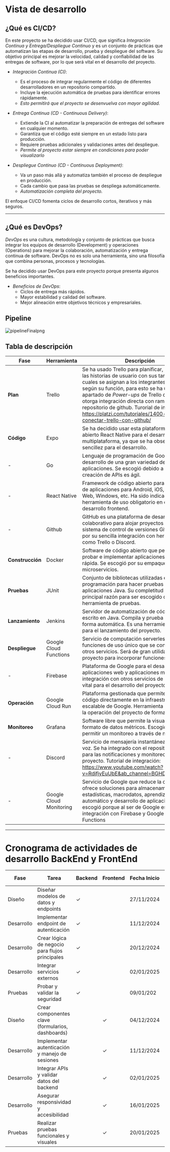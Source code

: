 # Vista de desarrollo

## ¿Qué es CI/CD?

En este proyecto se ha decidido usar CI/CD, que significa *Integración Continua y Entrega/Despliegue Continuo* y es un conjunto de prácticas que automatizan las etapas de desarrollo, prueba y despliegue del software. Su objetivo principal es mejorar la velocidad, calidad y confiabilidad de las entregas de software, por lo que será vital en el desarrollo del proyecto.

- *Integración Continua (CI)*: 
  - Es el proceso de integrar regularmente el código de diferentes desarrolladores en un repositorio compartido.
  - Incluye la ejecución automática de pruebas para identificar errores rápidamente.
  - *Esto permitirá que el proyecto se desenvuelva con mayor agilidad.*

- *Entrega Continua (CD - Continuous Delivery)*:
  - Extiende la CI al automatizar la preparación de entregas del software en cualquier momento.
  - Garantiza que el código esté siempre en un estado listo para producción.
  - Requiere pruebas adicionales y validaciones antes del despliegue.
  - *Permite al proyecto estar siempre en condiciones para poder visualizarlo*

- *Despliegue Continuo (CD - Continuous Deployment)*:
  - Va un paso más allá y automatiza también el proceso de despliegue en producción.
  - Cada cambio que pasa las pruebas se despliega automáticamente.
  - *Automatización completa del proyecto.*

El enfoque CI/CD fomenta ciclos de desarrollo cortos, iterativos y más seguros.

---

## ¿Qué es DevOps?

*DevOps* es una cultura, metodología y conjunto de prácticas que busca integrar los equipos de desarrollo (Development) y operaciones (Operations) para mejorar la colaboración, automatización y entrega continua de software. DevOps no es solo una herramienta, sino una filosofía que combina personas, procesos y tecnologías.

Se ha decidido usar DevOps para este proyecto porque presenta algunos beneficios importantes.

- *Beneficios de DevOps*:
  - Ciclos de entrega más rápidos.
  - Mayor estabilidad y calidad del software.
  - Mejor alineación entre objetivos técnicos y empresariales.

## Pipeline
![pipelineFinalpng](https://github.com/user-attachments/assets/609e0c67-0661-41c8-a48e-462f5c92682c)



## Tabla de descripción

| **Fase**        | **Herramienta**            | **Descripción**                                                                                                   |
|------------------|----------------------------|-------------------------------------------------------------------------------------------------------------------|
| **Plan**        | Trello                     | Se ha usado Trello para planificar, desarrollando las historias de usuario con sus tareas, las cuales se asignan a los integrantes del equipo según su función, para esto se ha usado el apartado de *Power-ups* de Trello que nos otorga integración directa con ramas de un repositorio de github. Turorial de integración: https://platzi.com/tutoriales/1400-trello/3181-conectar-trello-con-github/ |
| **Código**      | Expo                       | Se ha decidido usar esta plataforma de código abierto React Native para el desarrollo móvil multiplataforma, ya que se ha observado sencillez para el desarrollo.                              |
|         -       | Go                         | Lenguaje de programación de Google para el desarrollo de una gran variedad de aplicaciones. Se escogió debido a que la creación de APIs es ágil.                     |
|       -         |  React Native               | Framework de código abierto para el desarrollo de aplicaciones para Android, iOS, macOS, Web, Windows, etc. Ha sido indicado como herramienta de uso obligatorio en cuanto al desarrollo frontend.      |
|       -         |  Github               | GitHub es una plataforma de desarrollo colaborativo para alojar proyectos utilizando el sistema de control de versiones Git.  Se escogió por su sencilla integración con herramientas como Trello o Discord.   |
| **Construcción**| Docker                     | Software de código abierto que permite crear, probar e implementar aplicaciones de forma rápida. Se escogió por su empaquetamiento de microservicios.                |
| **Pruebas**     | JUnit                      | Conjunto de bibliotecas utilizadas en programación para hacer pruebas unitarias de aplicaciones Java. Su completitud ha sido la principal razón para ser escogido como herramienta de pruebas.            |
| **Lanzamiento** | Jenkins                    | Servidor de automatización de código abierto escrito en Java. Compila y prueba proyectos de forma automática. Es una herramienta potente para el lanzamiento del proyecto.   |
| **Despliegue**  | Google Cloud Functions     | Servicio de computación serverless, ideal para funciones de uso único que se conectan hacia otros servicios. Será de gran utilidad en el proyecto para incorporar funciones al proyecto.    |
|          -       | Firebase                   | Plataforma de Google para el desarrollo de aplicaciones web y aplicaciones móviles. Su integración con otros servicios de Google es vital para el desarrollo del proyecto.                            |
| **Operación**   | Google Cloud Run           | Plataforma gestionada que permite ejecutar código directamente en la infraestructura escalable de Google. Herramienta para manejar la operación del proyecto de forma efectiva.        |
| **Monitoreo**   | Grafana                    | Software libre que permite la visualización y el formato de datos métricos.  Escogido por permitir un monitoreo a través de métricas fijas.                                    |
|            -     | Discord                    | Servicio de mensajería instantánea y chat de voz. Se ha integrado con el repositorio github para las notificaciones y monitoreo del proyecto. Tutorial de integración: https://www.youtube.com/watch?v=RdifjyEuUbE&ab_channel=BGHDDevelopment                           |
|          -       | Google Cloud Monitoring    | Servicio de Google que reduce la complejidad y ofrece soluciones para almacenamiento, estadísticas, macrodatos, aprendizaje automático y desarrollo de aplicaciones. Se escogió porque al ser de Google es de fácil integración con Firebase y Google Cloud Functions|

---
# Cronograma de actividades de desarrollo BackEnd y FrontEnd

| Fase | Tarea | Backend | Frontend | Fecha Inicio | Fecha Finalización |
|---|---|---|---|---|---|
| Diseño | Diseñar modelos de datos y endpoints | ✓ |  | 27/11/2024 | 04/12/2024 |
| Desarrollo | Implementar endpoint de autenticación | ✓ |  | 11/12/2024 | 18/12/2024 |
| Desarrollo | Crear lógica de negocio para flujos principales | ✓ |  | 20/12/2024 | 02/01/2025 |
| Desarrollo | Integrar servicios externos | ✓ |  | 02/01/2025 | 09/01/2025 |
| Pruebas | Probar y validar la seguridad | ✓ |  | 09/01/202 | 16/01/2025 |
| Diseño | Crear componentes clave (formularios, dashboards) |  | ✓ | 04/12/2024 | 10/12/2024 |
| Desarrollo | Implementar autenticación y manejo de sesiones |  | ✓ | 11/12/2024 | 18/12/2024 |
| Desarrollo | Integrar APIs y validar datos del backend |  | ✓ | 02/01/2025 | 09/01/2025 |
| Desarrollo | Asegurar responsividad y accesibilidad |  | ✓ | 16/01/2025 | 20/01/2025 |
| Pruebas | Realizar pruebas funcionales y visuales |  | ✓ | 20/01/2025 | 23/01/2025 |

